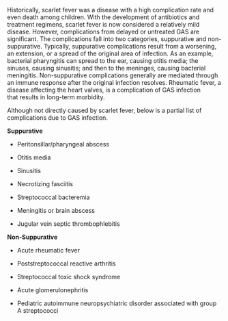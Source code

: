 Historically, scarlet fever was a disease with a high complication rate and even death among children. With the development of antibiotics and treatment regimens, scarlet fever is now considered a relatively mild disease. However, complications from delayed or untreated GAS are significant. The complications fall into two categories, suppurative and non-suppurative. Typically, suppurative complications result from a worsening, an extension, or a spread of the original area of infection. As an example, bacterial pharyngitis can spread to the ear, causing otitis media; the sinuses, causing sinusitis; and then to the meninges, causing bacterial meningitis. Non-suppurative complications generally are mediated through an immune response after the original infection resolves. Rheumatic fever, a disease affecting the heart valves, is a complication of GAS infection that results in long-term morbidity.

Although not directly caused by scarlet fever, below is a partial list of complications due to GAS infection.

**Suppurative**

- Peritonsillar/pharyngeal abscess

- Otitis media

- Sinusitis

- Necrotizing fasciitis

- Streptococcal bacteremia

- Meningitis or brain abscess

- Jugular vein septic thrombophlebitis

**Non-Suppurative**

- Acute rheumatic fever

- Poststreptococcal reactive arthritis

- Streptococcal toxic shock syndrome

- Acute glomerulonephritis

- Pediatric autoimmune neuropsychiatric disorder associated with group A streptococci